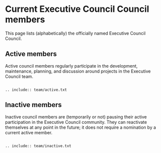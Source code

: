 # Current Executive Council Council members

This page lists (alphabetically) the officially named Executive Council
Council.

## Active members

Active council members regularly participate in the development, maintenance,
planning, and discussion around projects in the Executive Council team.

```{eval-rst}

.. include:: team/active.txt

```

## Inactive members

Inactive council members are (temporarily or not) pausing their active
participation in the Executive Council community. They can reactivate
themselves at any point in the future; it does not require a nomination by a
current active member.

```{eval-rst}

.. include:: team/inactive.txt

```
